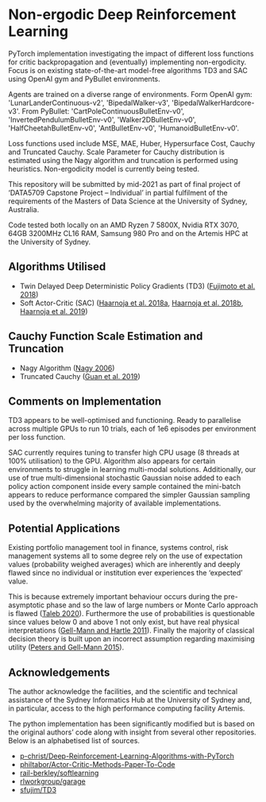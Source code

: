 # Non-ergodic Deep Reinforcement Learning

PyTorch implementation investigating the impact of different loss functions for critic backpropagation and (eventually) implementing non-ergodicity.
Focus is on existing state-of-the-art model-free algorithms TD3 and SAC using OpenAI gym and PyBullet environments.

Agents are trained on a diverse range of environments. Form OpenAI gym: 'LunarLanderContinuous-v2', 'BipedalWalker-v3', 'BipedalWalkerHardcore-v3'. From PyBullet:  'CartPoleContinuousBulletEnv-v0', 'InvertedPendulumBulletEnv-v0', 'Walker2DBulletEnv-v0', 'HalfCheetahBulletEnv-v0', 'AntBulletEnv-v0', 'HumanoidBulletEnv-v0'.

Loss functions used include MSE, MAE, Huber, Hypersurface Cost, Cauchy and Truncated Cauchy. Scale Parameter for Cauchy distribution is estimated using the Nagy algorithm and truncation is performed using heuristics. Non-ergodicity model is currently being tested.

This repository will be submitted by mid-2021 as part of final project of ‘DATA5709 Capstone Project – Individual’ in partial fulfilment of the requirements of the Masters of Data Science at the University of Sydney, Australia. 

Code tested both locally on an AMD Ryzen 7 5800X, Nvidia RTX 3070, 64GB 3200MHz CL16 RAM, Samsung 980 Pro and on the Artemis HPC at the University of Sydney.

## Algorithms Utilised
* Twin Delayed Deep Deterministic Policy Gradients (TD3) ([Fujimoto et al. 2018](https://arxiv.org/abs/1802.09477))
* Soft Actor-Critic (SAC) ([Haarnoja et al. 2018a](https://arxiv.org/pdf/1801.01290.pdf), [Haarnoja et al. 2018b](https://arxiv.org/pdf/1812.05905.pdf), [Haarnoja et al. 2019](https://arxiv.org/pdf/1812.11103.pdf))

## Cauchy Function Scale Estimation and Truncation
* Nagy Algorithm ([Nagy 2006](http://www.jucs.org/jucs_12_9/parameter_estimation_of_the/jucs_12_09_1332_1344_nagy.pdf))
* Truncated Cauchy ([Guan et al. 2019](https://tongliang-liu.github.io/papers/TPAMITruncatedNMF.pdf))


## Comments on Implementation
TD3 appears to be well-optimised and functioning. Ready to parallelise across multiple GPUs to run 10 trials, each of 1e6 episodes per environment per loss function.

SAC currently requires tuning to transfer high CPU usage (8 threads at 100% utilisation) to the GPU. Algorithm also appears for certain environments to struggle in learning multi-modal solutions. Additionally, our use of true multi-dimensional stochastic Gaussian noise added to each policy action component inside every sample contained the mini-batch appears to reduce performance compared the simpler Gaussian sampling used by the overwhelming majority of available implementations.

## Potential Applications
Existing portfolio management tool in finance, systems control, risk management systems all to some degree rely on the use of expectation values (probability weighed averages) which are inherently and deeply flawed since no individual or institution ever experiences the ‘expected’ value. 

This is because extremely important behaviour occurs during the pre-asymptotic phase and so the law of large numbers or Monte Carlo approach is flawed ([Taleb 2020]( https://arxiv.org/ftp/arxiv/papers/2001/2001.10488.pdf)). Furthermore the use of probabilities is questionable since values below 0 and above 1 not only exist, but have real physical interpretations ([Gell-Mann and Hartle 2011]( https://arxiv.org/pdf/1106.0767.pdf)). Finally the majority of classical decision theory is built upon an incorrect assumption regarding maximising utility ([Peters and Gell-Mann 2015]( https://arxiv.org/pdf/1405.0585.pdf)).

## Acknowledgements
The author acknowledge the facilities, and the scientific and technical assistance of the Sydney Informatics Hub at the University of Sydney and, in particular, access to the high performance computing facility Artemis.

The python implementation has been significantly modified but is based on the original authors’ code along with insight from several other repositories. Below is an alphabetised list of sources.
* [p-christ/Deep-Reinforcement-Learning-Algorithms-with-PyTorch]( https://github.com/p-christ/Deep-Reinforcement-Learning-Algorithms-with-PyTorch)
* [philtabor/Actor-Critic-Methods-Paper-To-Code](https://github.com/philtabor/Actor-Critic-Methods-Paper-To-Code)
* [rail-berkley/softlearning]( https://github.com/rail-berkeley/softlearning) 
* [rlworkgroup/garage](https://github.com/rlworkgroup/garage)
* [sfujim/TD3](https://github.com/sfujim/TD3/)
